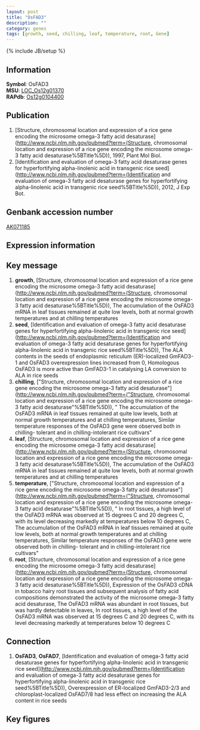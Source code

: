 ```yaml
---
layout: post
title: "OsFAD3"
description: ""
category: genes
tags: [growth, seed, chilling, leaf, temperature, root, Gene]
---
```

{% include JB/setup %}

## Information
__Symbol__: OsFAD3  
__MSU__: [LOC_Os12g01370](http://rice.plantbiology.msu.edu/cgi-bin/ORF_infopage.cgi?orf=LOC_Os12g01370)  
__RAPdb__: [Os12g0104400](http://rapdb.dna.affrc.go.jp/viewer/gbrowse_details/irgsp1?name=Os12g0104400)  

## Publication
1. [Structure, chromosomal location and expression of a rice gene encoding the microsome omega-3 fatty acid desaturase](http://www.ncbi.nlm.nih.gov/pubmed?term=(Structure, chromosomal location and expression of a rice gene encoding the microsome omega-3 fatty acid desaturase%5BTitle%5D)), 1997, Plant Mol Biol.
2. [Identification and evaluation of omega-3 fatty acid desaturase genes for hyperfortifying alpha-linolenic acid in transgenic rice seed](http://www.ncbi.nlm.nih.gov/pubmed?term=(Identification and evaluation of omega-3 fatty acid desaturase genes for hyperfortifying alpha-linolenic acid in transgenic rice seed%5BTitle%5D)), 2012, J Exp Bot.

## Genbank accession number
[AK071185](http://www.ncbi.nlm.nih.gov/nuccore/AK071185)

## Expression information

## Key message
1. __growth__, [Structure, chromosomal location and expression of a rice gene encoding the microsome omega-3 fatty acid desaturase](http://www.ncbi.nlm.nih.gov/pubmed?term=(Structure, chromosomal location and expression of a rice gene encoding the microsome omega-3 fatty acid desaturase%5BTitle%5D)),  The accumulation of the OsFAD3 mRNA in leaf tissues remained at quite low levels, both at normal growth temperatures and at chilling temperatures
2. __seed__, [Identification and evaluation of omega-3 fatty acid desaturase genes for hyperfortifying alpha-linolenic acid in transgenic rice seed](http://www.ncbi.nlm.nih.gov/pubmed?term=(Identification and evaluation of omega-3 fatty acid desaturase genes for hyperfortifying alpha-linolenic acid in transgenic rice seed%5BTitle%5D)),  The ALA contents in the seeds of endoplasmic reticulum (ER)-localized GmFAD3-1 and OsFAD3 overexpression lines increased from 0, Homologous OsFAD3 is more active than GmFAD3-1 in catalysing LA conversion to ALA in rice seeds
3. __chilling__, ["Structure, chromosomal location and expression of a rice gene encoding the microsome omega-3 fatty acid desaturase"](http://www.ncbi.nlm.nih.gov/pubmed?term=("Structure, chromosomal location and expression of a rice gene encoding the microsome omega-3 fatty acid desaturase"%5BTitle%5D)), " The accumulation of the OsFAD3 mRNA in leaf tissues remained at quite low levels, both at normal growth temperatures and at chilling temperatures, Similar temperature responses of the OsFAD3 gene were observed both in chilling- tolerant and in chilling-intolerant rice cultivars"
4. __leaf__, [Structure, chromosomal location and expression of a rice gene encoding the microsome omega-3 fatty acid desaturase](http://www.ncbi.nlm.nih.gov/pubmed?term=(Structure, chromosomal location and expression of a rice gene encoding the microsome omega-3 fatty acid desaturase%5BTitle%5D)),  The accumulation of the OsFAD3 mRNA in leaf tissues remained at quite low levels, both at normal growth temperatures and at chilling temperatures
5. __temperature__, ["Structure, chromosomal location and expression of a rice gene encoding the microsome omega-3 fatty acid desaturase"](http://www.ncbi.nlm.nih.gov/pubmed?term=("Structure, chromosomal location and expression of a rice gene encoding the microsome omega-3 fatty acid desaturase"%5BTitle%5D)), " In root tissues, a high level of the OsFAD3 mRNA was observed at 15 degrees C and 20 degrees C, with its level decreasing markedly at temperatures below 10 degrees C, The accumulation of the OsFAD3 mRNA in leaf tissues remained at quite low levels, both at normal growth temperatures and at chilling temperatures, Similar temperature responses of the OsFAD3 gene were observed both in chilling- tolerant and in chilling-intolerant rice cultivars"
6. __root__, [Structure, chromosomal location and expression of a rice gene encoding the microsome omega-3 fatty acid desaturase](http://www.ncbi.nlm.nih.gov/pubmed?term=(Structure, chromosomal location and expression of a rice gene encoding the microsome omega-3 fatty acid desaturase%5BTitle%5D)),  Expression of the OsFAD3 cDNA in tobacco hairy root tissues and subsequent analysis of fatty acid compositions demonstrated the activity of the microsome omega-3 fatty acid desaturase, The OsFAD3 mRNA was abundant in root tissues, but was hardly detectable in leaves, In root tissues, a high level of the OsFAD3 mRNA was observed at 15 degrees C and 20 degrees C, with its level decreasing markedly at temperatures below 10 degrees C

## Connection
1. __OsFAD3__, __OsFAD7__, [Identification and evaluation of omega-3 fatty acid desaturase genes for hyperfortifying alpha-linolenic acid in transgenic rice seed](http://www.ncbi.nlm.nih.gov/pubmed?term=(Identification and evaluation of omega-3 fatty acid desaturase genes for hyperfortifying alpha-linolenic acid in transgenic rice seed%5BTitle%5D)),  Overexpression of ER-localized GmFAD3-2/3 and chloroplast-localized OsFAD7/8 had less effect on increasing the ALA content in rice seeds

## Key figures


